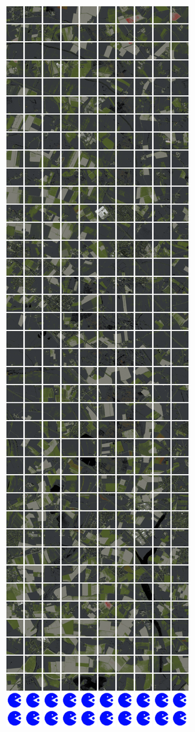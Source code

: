 <html>
<div>
<img src="https://github.com/HakkaTjakka/NL_TILE_MAP/blob/main/18/635/-1035/r.6350.-10350.png" height="44" width="44">
<img src="https://github.com/HakkaTjakka/NL_TILE_MAP/blob/main/18/635/-1035/r.6351.-10350.png" height="44" width="44">
<img src="https://github.com/HakkaTjakka/NL_TILE_MAP/blob/main/18/635/-1035/r.6352.-10350.png" height="44" width="44">
<img src="https://github.com/HakkaTjakka/NL_TILE_MAP/blob/main/18/635/-1035/r.6353.-10350.png" height="44" width="44">
<img src="https://github.com/HakkaTjakka/NL_TILE_MAP/blob/main/18/635/-1035/r.6354.-10350.png" height="44" width="44">
<img src="https://github.com/HakkaTjakka/NL_TILE_MAP/blob/main/18/635/-1035/r.6355.-10350.png" height="44" width="44">
<img src="https://github.com/HakkaTjakka/NL_TILE_MAP/blob/main/18/635/-1035/r.6356.-10350.png" height="44" width="44">
<img src="https://github.com/HakkaTjakka/NL_TILE_MAP/blob/main/18/635/-1035/r.6357.-10350.png" height="44" width="44">
<img src="https://github.com/HakkaTjakka/NL_TILE_MAP/blob/main/18/635/-1035/r.6358.-10350.png" height="44" width="44">
<img src="https://github.com/HakkaTjakka/NL_TILE_MAP/blob/main/18/635/-1035/r.6359.-10350.png" height="44" width="44">
<img src="https://github.com/HakkaTjakka/NL_TILE_MAP/blob/main/18/636/-1035/r.6360.-10350.png" height="44" width="44">
<img src="https://github.com/HakkaTjakka/NL_TILE_MAP/blob/main/18/636/-1035/r.6361.-10350.png" height="44" width="44">
<img src="https://github.com/HakkaTjakka/NL_TILE_MAP/blob/main/18/636/-1035/r.6362.-10350.png" height="44" width="44">
<img src="https://github.com/HakkaTjakka/NL_TILE_MAP/blob/main/18/636/-1035/r.6363.-10350.png" height="44" width="44">
<img src="https://github.com/HakkaTjakka/NL_TILE_MAP/blob/main/18/636/-1035/r.6364.-10350.png" height="44" width="44">
<img src="https://github.com/HakkaTjakka/NL_TILE_MAP/blob/main/18/636/-1035/r.6365.-10350.png" height="44" width="44">
<img src="https://github.com/HakkaTjakka/NL_TILE_MAP/blob/main/18/636/-1035/r.6366.-10350.png" height="44" width="44">
<img src="https://github.com/HakkaTjakka/NL_TILE_MAP/blob/main/18/636/-1035/r.6367.-10350.png" height="44" width="44">
<img src="https://github.com/HakkaTjakka/NL_TILE_MAP/blob/main/18/636/-1035/r.6368.-10350.png" height="44" width="44">
<img src="https://github.com/HakkaTjakka/NL_TILE_MAP/blob/main/18/636/-1035/r.6369.-10350.png" height="44" width="44">
<br>
<img src="https://github.com/HakkaTjakka/NL_TILE_MAP/blob/main/18/635/-1035/r.6350.-10349.png" height="44" width="44">
<img src="https://github.com/HakkaTjakka/NL_TILE_MAP/blob/main/18/635/-1035/r.6351.-10349.png" height="44" width="44">
<img src="https://github.com/HakkaTjakka/NL_TILE_MAP/blob/main/18/635/-1035/r.6352.-10349.png" height="44" width="44">
<img src="https://github.com/HakkaTjakka/NL_TILE_MAP/blob/main/18/635/-1035/r.6353.-10349.png" height="44" width="44">
<img src="https://github.com/HakkaTjakka/NL_TILE_MAP/blob/main/18/635/-1035/r.6354.-10349.png" height="44" width="44">
<img src="https://github.com/HakkaTjakka/NL_TILE_MAP/blob/main/18/635/-1035/r.6355.-10349.png" height="44" width="44">
<img src="https://github.com/HakkaTjakka/NL_TILE_MAP/blob/main/18/635/-1035/r.6356.-10349.png" height="44" width="44">
<img src="https://github.com/HakkaTjakka/NL_TILE_MAP/blob/main/18/635/-1035/r.6357.-10349.png" height="44" width="44">
<img src="https://github.com/HakkaTjakka/NL_TILE_MAP/blob/main/18/635/-1035/r.6358.-10349.png" height="44" width="44">
<img src="https://github.com/HakkaTjakka/NL_TILE_MAP/blob/main/18/635/-1035/r.6359.-10349.png" height="44" width="44">
<img src="https://github.com/HakkaTjakka/NL_TILE_MAP/blob/main/18/636/-1035/r.6360.-10349.png" height="44" width="44">
<img src="https://github.com/HakkaTjakka/NL_TILE_MAP/blob/main/18/636/-1035/r.6361.-10349.png" height="44" width="44">
<img src="https://github.com/HakkaTjakka/NL_TILE_MAP/blob/main/18/636/-1035/r.6362.-10349.png" height="44" width="44">
<img src="https://github.com/HakkaTjakka/NL_TILE_MAP/blob/main/18/636/-1035/r.6363.-10349.png" height="44" width="44">
<img src="https://github.com/HakkaTjakka/NL_TILE_MAP/blob/main/18/636/-1035/r.6364.-10349.png" height="44" width="44">
<img src="https://github.com/HakkaTjakka/NL_TILE_MAP/blob/main/18/636/-1035/r.6365.-10349.png" height="44" width="44">
<img src="https://github.com/HakkaTjakka/NL_TILE_MAP/blob/main/18/636/-1035/r.6366.-10349.png" height="44" width="44">
<img src="https://github.com/HakkaTjakka/NL_TILE_MAP/blob/main/18/636/-1035/r.6367.-10349.png" height="44" width="44">
<img src="https://github.com/HakkaTjakka/NL_TILE_MAP/blob/main/18/636/-1035/r.6368.-10349.png" height="44" width="44">
<img src="https://github.com/HakkaTjakka/NL_TILE_MAP/blob/main/18/636/-1035/r.6369.-10349.png" height="44" width="44">
<br>
<img src="https://github.com/HakkaTjakka/NL_TILE_MAP/blob/main/18/635/-1035/r.6350.-10348.png" height="44" width="44">
<img src="https://github.com/HakkaTjakka/NL_TILE_MAP/blob/main/18/635/-1035/r.6351.-10348.png" height="44" width="44">
<img src="https://github.com/HakkaTjakka/NL_TILE_MAP/blob/main/18/635/-1035/r.6352.-10348.png" height="44" width="44">
<img src="https://github.com/HakkaTjakka/NL_TILE_MAP/blob/main/18/635/-1035/r.6353.-10348.png" height="44" width="44">
<img src="https://github.com/HakkaTjakka/NL_TILE_MAP/blob/main/18/635/-1035/r.6354.-10348.png" height="44" width="44">
<img src="https://github.com/HakkaTjakka/NL_TILE_MAP/blob/main/18/635/-1035/r.6355.-10348.png" height="44" width="44">
<img src="https://github.com/HakkaTjakka/NL_TILE_MAP/blob/main/18/635/-1035/r.6356.-10348.png" height="44" width="44">
<img src="https://github.com/HakkaTjakka/NL_TILE_MAP/blob/main/18/635/-1035/r.6357.-10348.png" height="44" width="44">
<img src="https://github.com/HakkaTjakka/NL_TILE_MAP/blob/main/18/635/-1035/r.6358.-10348.png" height="44" width="44">
<img src="https://github.com/HakkaTjakka/NL_TILE_MAP/blob/main/18/635/-1035/r.6359.-10348.png" height="44" width="44">
<img src="https://github.com/HakkaTjakka/NL_TILE_MAP/blob/main/18/636/-1035/r.6360.-10348.png" height="44" width="44">
<img src="https://github.com/HakkaTjakka/NL_TILE_MAP/blob/main/18/636/-1035/r.6361.-10348.png" height="44" width="44">
<img src="https://github.com/HakkaTjakka/NL_TILE_MAP/blob/main/18/636/-1035/r.6362.-10348.png" height="44" width="44">
<img src="https://github.com/HakkaTjakka/NL_TILE_MAP/blob/main/18/636/-1035/r.6363.-10348.png" height="44" width="44">
<img src="https://github.com/HakkaTjakka/NL_TILE_MAP/blob/main/18/636/-1035/r.6364.-10348.png" height="44" width="44">
<img src="https://github.com/HakkaTjakka/NL_TILE_MAP/blob/main/18/636/-1035/r.6365.-10348.png" height="44" width="44">
<img src="https://github.com/HakkaTjakka/NL_TILE_MAP/blob/main/18/636/-1035/r.6366.-10348.png" height="44" width="44">
<img src="https://github.com/HakkaTjakka/NL_TILE_MAP/blob/main/18/636/-1035/r.6367.-10348.png" height="44" width="44">
<img src="https://github.com/HakkaTjakka/NL_TILE_MAP/blob/main/18/636/-1035/r.6368.-10348.png" height="44" width="44">
<img src="https://github.com/HakkaTjakka/NL_TILE_MAP/blob/main/18/636/-1035/r.6369.-10348.png" height="44" width="44">
<br>
<img src="https://github.com/HakkaTjakka/NL_TILE_MAP/blob/main/18/635/-1035/r.6350.-10347.png" height="44" width="44">
<img src="https://github.com/HakkaTjakka/NL_TILE_MAP/blob/main/18/635/-1035/r.6351.-10347.png" height="44" width="44">
<img src="https://github.com/HakkaTjakka/NL_TILE_MAP/blob/main/18/635/-1035/r.6352.-10347.png" height="44" width="44">
<img src="https://github.com/HakkaTjakka/NL_TILE_MAP/blob/main/18/635/-1035/r.6353.-10347.png" height="44" width="44">
<img src="https://github.com/HakkaTjakka/NL_TILE_MAP/blob/main/18/635/-1035/r.6354.-10347.png" height="44" width="44">
<img src="https://github.com/HakkaTjakka/NL_TILE_MAP/blob/main/18/635/-1035/r.6355.-10347.png" height="44" width="44">
<img src="https://github.com/HakkaTjakka/NL_TILE_MAP/blob/main/18/635/-1035/r.6356.-10347.png" height="44" width="44">
<img src="https://github.com/HakkaTjakka/NL_TILE_MAP/blob/main/18/635/-1035/r.6357.-10347.png" height="44" width="44">
<img src="https://github.com/HakkaTjakka/NL_TILE_MAP/blob/main/18/635/-1035/r.6358.-10347.png" height="44" width="44">
<img src="https://github.com/HakkaTjakka/NL_TILE_MAP/blob/main/18/635/-1035/r.6359.-10347.png" height="44" width="44">
<img src="https://github.com/HakkaTjakka/NL_TILE_MAP/blob/main/18/636/-1035/r.6360.-10347.png" height="44" width="44">
<img src="https://github.com/HakkaTjakka/NL_TILE_MAP/blob/main/18/636/-1035/r.6361.-10347.png" height="44" width="44">
<img src="https://github.com/HakkaTjakka/NL_TILE_MAP/blob/main/18/636/-1035/r.6362.-10347.png" height="44" width="44">
<img src="https://github.com/HakkaTjakka/NL_TILE_MAP/blob/main/18/636/-1035/r.6363.-10347.png" height="44" width="44">
<img src="https://github.com/HakkaTjakka/NL_TILE_MAP/blob/main/18/636/-1035/r.6364.-10347.png" height="44" width="44">
<img src="https://github.com/HakkaTjakka/NL_TILE_MAP/blob/main/18/636/-1035/r.6365.-10347.png" height="44" width="44">
<img src="https://github.com/HakkaTjakka/NL_TILE_MAP/blob/main/18/636/-1035/r.6366.-10347.png" height="44" width="44">
<img src="https://github.com/HakkaTjakka/NL_TILE_MAP/blob/main/18/636/-1035/r.6367.-10347.png" height="44" width="44">
<img src="https://github.com/HakkaTjakka/NL_TILE_MAP/blob/main/18/636/-1035/r.6368.-10347.png" height="44" width="44">
<img src="https://github.com/HakkaTjakka/NL_TILE_MAP/blob/main/18/636/-1035/r.6369.-10347.png" height="44" width="44">
<br>
<img src="https://github.com/HakkaTjakka/NL_TILE_MAP/blob/main/18/635/-1035/r.6350.-10346.png" height="44" width="44">
<img src="https://github.com/HakkaTjakka/NL_TILE_MAP/blob/main/18/635/-1035/r.6351.-10346.png" height="44" width="44">
<img src="https://github.com/HakkaTjakka/NL_TILE_MAP/blob/main/18/635/-1035/r.6352.-10346.png" height="44" width="44">
<img src="https://github.com/HakkaTjakka/NL_TILE_MAP/blob/main/18/635/-1035/r.6353.-10346.png" height="44" width="44">
<img src="https://github.com/HakkaTjakka/NL_TILE_MAP/blob/main/18/635/-1035/r.6354.-10346.png" height="44" width="44">
<img src="https://github.com/HakkaTjakka/NL_TILE_MAP/blob/main/18/635/-1035/r.6355.-10346.png" height="44" width="44">
<img src="https://github.com/HakkaTjakka/NL_TILE_MAP/blob/main/18/635/-1035/r.6356.-10346.png" height="44" width="44">
<img src="https://github.com/HakkaTjakka/NL_TILE_MAP/blob/main/18/635/-1035/r.6357.-10346.png" height="44" width="44">
<img src="https://github.com/HakkaTjakka/NL_TILE_MAP/blob/main/18/635/-1035/r.6358.-10346.png" height="44" width="44">
<img src="https://github.com/HakkaTjakka/NL_TILE_MAP/blob/main/18/635/-1035/r.6359.-10346.png" height="44" width="44">
<img src="https://github.com/HakkaTjakka/NL_TILE_MAP/blob/main/18/636/-1035/r.6360.-10346.png" height="44" width="44">
<img src="https://github.com/HakkaTjakka/NL_TILE_MAP/blob/main/18/636/-1035/r.6361.-10346.png" height="44" width="44">
<img src="https://github.com/HakkaTjakka/NL_TILE_MAP/blob/main/18/636/-1035/r.6362.-10346.png" height="44" width="44">
<img src="https://github.com/HakkaTjakka/NL_TILE_MAP/blob/main/18/636/-1035/r.6363.-10346.png" height="44" width="44">
<img src="https://github.com/HakkaTjakka/NL_TILE_MAP/blob/main/18/636/-1035/r.6364.-10346.png" height="44" width="44">
<img src="https://github.com/HakkaTjakka/NL_TILE_MAP/blob/main/18/636/-1035/r.6365.-10346.png" height="44" width="44">
<img src="https://github.com/HakkaTjakka/NL_TILE_MAP/blob/main/18/636/-1035/r.6366.-10346.png" height="44" width="44">
<img src="https://github.com/HakkaTjakka/NL_TILE_MAP/blob/main/18/636/-1035/r.6367.-10346.png" height="44" width="44">
<img src="https://github.com/HakkaTjakka/NL_TILE_MAP/blob/main/18/636/-1035/r.6368.-10346.png" height="44" width="44">
<img src="https://github.com/HakkaTjakka/NL_TILE_MAP/blob/main/18/636/-1035/r.6369.-10346.png" height="44" width="44">
<br>
<img src="https://github.com/HakkaTjakka/NL_TILE_MAP/blob/main/18/635/-1035/r.6350.-10345.png" height="44" width="44">
<img src="https://github.com/HakkaTjakka/NL_TILE_MAP/blob/main/18/635/-1035/r.6351.-10345.png" height="44" width="44">
<img src="https://github.com/HakkaTjakka/NL_TILE_MAP/blob/main/18/635/-1035/r.6352.-10345.png" height="44" width="44">
<img src="https://github.com/HakkaTjakka/NL_TILE_MAP/blob/main/18/635/-1035/r.6353.-10345.png" height="44" width="44">
<img src="https://github.com/HakkaTjakka/NL_TILE_MAP/blob/main/18/635/-1035/r.6354.-10345.png" height="44" width="44">
<img src="https://github.com/HakkaTjakka/NL_TILE_MAP/blob/main/18/635/-1035/r.6355.-10345.png" height="44" width="44">
<img src="https://github.com/HakkaTjakka/NL_TILE_MAP/blob/main/18/635/-1035/r.6356.-10345.png" height="44" width="44">
<img src="https://github.com/HakkaTjakka/NL_TILE_MAP/blob/main/18/635/-1035/r.6357.-10345.png" height="44" width="44">
<img src="https://github.com/HakkaTjakka/NL_TILE_MAP/blob/main/18/635/-1035/r.6358.-10345.png" height="44" width="44">
<img src="https://github.com/HakkaTjakka/NL_TILE_MAP/blob/main/18/635/-1035/r.6359.-10345.png" height="44" width="44">
<img src="https://github.com/HakkaTjakka/NL_TILE_MAP/blob/main/18/636/-1035/r.6360.-10345.png" height="44" width="44">
<img src="https://github.com/HakkaTjakka/NL_TILE_MAP/blob/main/18/636/-1035/r.6361.-10345.png" height="44" width="44">
<img src="https://github.com/HakkaTjakka/NL_TILE_MAP/blob/main/18/636/-1035/r.6362.-10345.png" height="44" width="44">
<img src="https://github.com/HakkaTjakka/NL_TILE_MAP/blob/main/18/636/-1035/r.6363.-10345.png" height="44" width="44">
<img src="https://github.com/HakkaTjakka/NL_TILE_MAP/blob/main/18/636/-1035/r.6364.-10345.png" height="44" width="44">
<img src="https://github.com/HakkaTjakka/NL_TILE_MAP/blob/main/18/636/-1035/r.6365.-10345.png" height="44" width="44">
<img src="https://github.com/HakkaTjakka/NL_TILE_MAP/blob/main/18/636/-1035/r.6366.-10345.png" height="44" width="44">
<img src="https://github.com/HakkaTjakka/NL_TILE_MAP/blob/main/18/636/-1035/r.6367.-10345.png" height="44" width="44">
<img src="https://github.com/HakkaTjakka/NL_TILE_MAP/blob/main/18/636/-1035/r.6368.-10345.png" height="44" width="44">
<img src="https://github.com/HakkaTjakka/NL_TILE_MAP/blob/main/18/636/-1035/r.6369.-10345.png" height="44" width="44">
<br>
<img src="https://github.com/HakkaTjakka/NL_TILE_MAP/blob/main/18/635/-1035/r.6350.-10344.png" height="44" width="44">
<img src="https://github.com/HakkaTjakka/NL_TILE_MAP/blob/main/18/635/-1035/r.6351.-10344.png" height="44" width="44">
<img src="https://github.com/HakkaTjakka/NL_TILE_MAP/blob/main/18/635/-1035/r.6352.-10344.png" height="44" width="44">
<img src="https://github.com/HakkaTjakka/NL_TILE_MAP/blob/main/18/635/-1035/r.6353.-10344.png" height="44" width="44">
<img src="https://github.com/HakkaTjakka/NL_TILE_MAP/blob/main/18/635/-1035/r.6354.-10344.png" height="44" width="44">
<img src="https://github.com/HakkaTjakka/NL_TILE_MAP/blob/main/18/635/-1035/r.6355.-10344.png" height="44" width="44">
<img src="https://github.com/HakkaTjakka/NL_TILE_MAP/blob/main/18/635/-1035/r.6356.-10344.png" height="44" width="44">
<img src="https://github.com/HakkaTjakka/NL_TILE_MAP/blob/main/18/635/-1035/r.6357.-10344.png" height="44" width="44">
<img src="https://github.com/HakkaTjakka/NL_TILE_MAP/blob/main/18/635/-1035/r.6358.-10344.png" height="44" width="44">
<img src="https://github.com/HakkaTjakka/NL_TILE_MAP/blob/main/18/635/-1035/r.6359.-10344.png" height="44" width="44">
<img src="https://github.com/HakkaTjakka/NL_TILE_MAP/blob/main/18/636/-1035/r.6360.-10344.png" height="44" width="44">
<img src="https://github.com/HakkaTjakka/NL_TILE_MAP/blob/main/18/636/-1035/r.6361.-10344.png" height="44" width="44">
<img src="https://github.com/HakkaTjakka/NL_TILE_MAP/blob/main/18/636/-1035/r.6362.-10344.png" height="44" width="44">
<img src="https://github.com/HakkaTjakka/NL_TILE_MAP/blob/main/18/636/-1035/r.6363.-10344.png" height="44" width="44">
<img src="https://github.com/HakkaTjakka/NL_TILE_MAP/blob/main/18/636/-1035/r.6364.-10344.png" height="44" width="44">
<img src="https://github.com/HakkaTjakka/NL_TILE_MAP/blob/main/18/636/-1035/r.6365.-10344.png" height="44" width="44">
<img src="https://github.com/HakkaTjakka/NL_TILE_MAP/blob/main/18/636/-1035/r.6366.-10344.png" height="44" width="44">
<img src="https://github.com/HakkaTjakka/NL_TILE_MAP/blob/main/18/636/-1035/r.6367.-10344.png" height="44" width="44">
<img src="https://github.com/HakkaTjakka/NL_TILE_MAP/blob/main/18/636/-1035/r.6368.-10344.png" height="44" width="44">
<img src="https://github.com/HakkaTjakka/NL_TILE_MAP/blob/main/18/636/-1035/r.6369.-10344.png" height="44" width="44">
<br>
<img src="https://github.com/HakkaTjakka/NL_TILE_MAP/blob/main/18/635/-1035/r.6350.-10343.png" height="44" width="44">
<img src="https://github.com/HakkaTjakka/NL_TILE_MAP/blob/main/18/635/-1035/r.6351.-10343.png" height="44" width="44">
<img src="https://github.com/HakkaTjakka/NL_TILE_MAP/blob/main/18/635/-1035/r.6352.-10343.png" height="44" width="44">
<img src="https://github.com/HakkaTjakka/NL_TILE_MAP/blob/main/18/635/-1035/r.6353.-10343.png" height="44" width="44">
<img src="https://github.com/HakkaTjakka/NL_TILE_MAP/blob/main/18/635/-1035/r.6354.-10343.png" height="44" width="44">
<img src="https://github.com/HakkaTjakka/NL_TILE_MAP/blob/main/18/635/-1035/r.6355.-10343.png" height="44" width="44">
<img src="https://github.com/HakkaTjakka/NL_TILE_MAP/blob/main/18/635/-1035/r.6356.-10343.png" height="44" width="44">
<img src="https://github.com/HakkaTjakka/NL_TILE_MAP/blob/main/18/635/-1035/r.6357.-10343.png" height="44" width="44">
<img src="https://github.com/HakkaTjakka/NL_TILE_MAP/blob/main/18/635/-1035/r.6358.-10343.png" height="44" width="44">
<img src="https://github.com/HakkaTjakka/NL_TILE_MAP/blob/main/18/635/-1035/r.6359.-10343.png" height="44" width="44">
<img src="https://github.com/HakkaTjakka/NL_TILE_MAP/blob/main/18/636/-1035/r.6360.-10343.png" height="44" width="44">
<img src="https://github.com/HakkaTjakka/NL_TILE_MAP/blob/main/18/636/-1035/r.6361.-10343.png" height="44" width="44">
<img src="https://github.com/HakkaTjakka/NL_TILE_MAP/blob/main/18/636/-1035/r.6362.-10343.png" height="44" width="44">
<img src="https://github.com/HakkaTjakka/NL_TILE_MAP/blob/main/18/636/-1035/r.6363.-10343.png" height="44" width="44">
<img src="https://github.com/HakkaTjakka/NL_TILE_MAP/blob/main/18/636/-1035/r.6364.-10343.png" height="44" width="44">
<img src="https://github.com/HakkaTjakka/NL_TILE_MAP/blob/main/18/636/-1035/r.6365.-10343.png" height="44" width="44">
<img src="https://github.com/HakkaTjakka/NL_TILE_MAP/blob/main/18/636/-1035/r.6366.-10343.png" height="44" width="44">
<img src="https://github.com/HakkaTjakka/NL_TILE_MAP/blob/main/18/636/-1035/r.6367.-10343.png" height="44" width="44">
<img src="https://github.com/HakkaTjakka/NL_TILE_MAP/blob/main/18/636/-1035/r.6368.-10343.png" height="44" width="44">
<img src="https://github.com/HakkaTjakka/NL_TILE_MAP/blob/main/18/636/-1035/r.6369.-10343.png" height="44" width="44">
<br>
<img src="https://github.com/HakkaTjakka/NL_TILE_MAP/blob/main/18/635/-1035/r.6350.-10342.png" height="44" width="44">
<img src="https://github.com/HakkaTjakka/NL_TILE_MAP/blob/main/18/635/-1035/r.6351.-10342.png" height="44" width="44">
<img src="https://github.com/HakkaTjakka/NL_TILE_MAP/blob/main/18/635/-1035/r.6352.-10342.png" height="44" width="44">
<img src="https://github.com/HakkaTjakka/NL_TILE_MAP/blob/main/18/635/-1035/r.6353.-10342.png" height="44" width="44">
<img src="https://github.com/HakkaTjakka/NL_TILE_MAP/blob/main/18/635/-1035/r.6354.-10342.png" height="44" width="44">
<img src="https://github.com/HakkaTjakka/NL_TILE_MAP/blob/main/18/635/-1035/r.6355.-10342.png" height="44" width="44">
<img src="https://github.com/HakkaTjakka/NL_TILE_MAP/blob/main/18/635/-1035/r.6356.-10342.png" height="44" width="44">
<img src="https://github.com/HakkaTjakka/NL_TILE_MAP/blob/main/18/635/-1035/r.6357.-10342.png" height="44" width="44">
<img src="https://github.com/HakkaTjakka/NL_TILE_MAP/blob/main/18/635/-1035/r.6358.-10342.png" height="44" width="44">
<img src="https://github.com/HakkaTjakka/NL_TILE_MAP/blob/main/18/635/-1035/r.6359.-10342.png" height="44" width="44">
<img src="https://github.com/HakkaTjakka/NL_TILE_MAP/blob/main/18/636/-1035/r.6360.-10342.png" height="44" width="44">
<img src="https://github.com/HakkaTjakka/NL_TILE_MAP/blob/main/18/636/-1035/r.6361.-10342.png" height="44" width="44">
<img src="https://github.com/HakkaTjakka/NL_TILE_MAP/blob/main/18/636/-1035/r.6362.-10342.png" height="44" width="44">
<img src="https://github.com/HakkaTjakka/NL_TILE_MAP/blob/main/18/636/-1035/r.6363.-10342.png" height="44" width="44">
<img src="https://github.com/HakkaTjakka/NL_TILE_MAP/blob/main/18/636/-1035/r.6364.-10342.png" height="44" width="44">
<img src="https://github.com/HakkaTjakka/NL_TILE_MAP/blob/main/18/636/-1035/r.6365.-10342.png" height="44" width="44">
<img src="https://github.com/HakkaTjakka/NL_TILE_MAP/blob/main/18/636/-1035/r.6366.-10342.png" height="44" width="44">
<img src="https://github.com/HakkaTjakka/NL_TILE_MAP/blob/main/18/636/-1035/r.6367.-10342.png" height="44" width="44">
<img src="https://github.com/HakkaTjakka/NL_TILE_MAP/blob/main/18/636/-1035/r.6368.-10342.png" height="44" width="44">
<img src="https://github.com/HakkaTjakka/NL_TILE_MAP/blob/main/18/636/-1035/r.6369.-10342.png" height="44" width="44">
<br>
<img src="https://github.com/HakkaTjakka/NL_TILE_MAP/blob/main/18/635/-1035/r.6350.-10341.png" height="44" width="44">
<img src="https://github.com/HakkaTjakka/NL_TILE_MAP/blob/main/18/635/-1035/r.6351.-10341.png" height="44" width="44">
<img src="https://github.com/HakkaTjakka/NL_TILE_MAP/blob/main/18/635/-1035/r.6352.-10341.png" height="44" width="44">
<img src="https://github.com/HakkaTjakka/NL_TILE_MAP/blob/main/18/635/-1035/r.6353.-10341.png" height="44" width="44">
<img src="https://github.com/HakkaTjakka/NL_TILE_MAP/blob/main/18/635/-1035/r.6354.-10341.png" height="44" width="44">
<img src="https://github.com/HakkaTjakka/NL_TILE_MAP/blob/main/18/635/-1035/r.6355.-10341.png" height="44" width="44">
<img src="https://github.com/HakkaTjakka/NL_TILE_MAP/blob/main/18/635/-1035/r.6356.-10341.png" height="44" width="44">
<img src="https://github.com/HakkaTjakka/NL_TILE_MAP/blob/main/18/635/-1035/r.6357.-10341.png" height="44" width="44">
<img src="https://github.com/HakkaTjakka/NL_TILE_MAP/blob/main/18/635/-1035/r.6358.-10341.png" height="44" width="44">
<img src="https://github.com/HakkaTjakka/NL_TILE_MAP/blob/main/18/635/-1035/r.6359.-10341.png" height="44" width="44">
<img src="https://github.com/HakkaTjakka/NL_TILE_MAP/blob/main/18/636/-1035/r.6360.-10341.png" height="44" width="44">
<img src="https://github.com/HakkaTjakka/NL_TILE_MAP/blob/main/18/636/-1035/r.6361.-10341.png" height="44" width="44">
<img src="https://github.com/HakkaTjakka/NL_TILE_MAP/blob/main/18/636/-1035/r.6362.-10341.png" height="44" width="44">
<img src="https://github.com/HakkaTjakka/NL_TILE_MAP/blob/main/18/636/-1035/r.6363.-10341.png" height="44" width="44">
<img src="https://github.com/HakkaTjakka/NL_TILE_MAP/blob/main/18/636/-1035/r.6364.-10341.png" height="44" width="44">
<img src="https://github.com/HakkaTjakka/NL_TILE_MAP/blob/main/18/636/-1035/r.6365.-10341.png" height="44" width="44">
<img src="https://github.com/HakkaTjakka/NL_TILE_MAP/blob/main/18/636/-1035/r.6366.-10341.png" height="44" width="44">
<img src="https://github.com/HakkaTjakka/NL_TILE_MAP/blob/main/18/636/-1035/r.6367.-10341.png" height="44" width="44">
<img src="https://github.com/HakkaTjakka/NL_TILE_MAP/blob/main/18/636/-1035/r.6368.-10341.png" height="44" width="44">
<img src="https://github.com/HakkaTjakka/NL_TILE_MAP/blob/main/18/636/-1035/r.6369.-10341.png" height="44" width="44">
<br>
<img src="https://github.com/HakkaTjakka/NL_TILE_MAP/blob/main/18/635/-1034/r.6350.-10340.png" height="44" width="44">
<img src="https://github.com/HakkaTjakka/NL_TILE_MAP/blob/main/18/635/-1034/r.6351.-10340.png" height="44" width="44">
<img src="https://github.com/HakkaTjakka/NL_TILE_MAP/blob/main/18/635/-1034/r.6352.-10340.png" height="44" width="44">
<img src="https://github.com/HakkaTjakka/NL_TILE_MAP/blob/main/18/635/-1034/r.6353.-10340.png" height="44" width="44">
<img src="https://github.com/HakkaTjakka/NL_TILE_MAP/blob/main/18/635/-1034/r.6354.-10340.png" height="44" width="44">
<img src="https://github.com/HakkaTjakka/NL_TILE_MAP/blob/main/18/635/-1034/r.6355.-10340.png" height="44" width="44">
<img src="https://github.com/HakkaTjakka/NL_TILE_MAP/blob/main/18/635/-1034/r.6356.-10340.png" height="44" width="44">
<img src="https://github.com/HakkaTjakka/NL_TILE_MAP/blob/main/18/635/-1034/r.6357.-10340.png" height="44" width="44">
<img src="https://github.com/HakkaTjakka/NL_TILE_MAP/blob/main/18/635/-1034/r.6358.-10340.png" height="44" width="44">
<img src="https://github.com/HakkaTjakka/NL_TILE_MAP/blob/main/18/635/-1034/r.6359.-10340.png" height="44" width="44">
<img src="https://github.com/HakkaTjakka/NL_TILE_MAP/blob/main/18/636/-1034/r.6360.-10340.png" height="44" width="44">
<img src="https://github.com/HakkaTjakka/NL_TILE_MAP/blob/main/18/636/-1034/r.6361.-10340.png" height="44" width="44">
<img src="https://github.com/HakkaTjakka/NL_TILE_MAP/blob/main/18/636/-1034/r.6362.-10340.png" height="44" width="44">
<img src="https://github.com/HakkaTjakka/NL_TILE_MAP/blob/main/18/636/-1034/r.6363.-10340.png" height="44" width="44">
<img src="https://github.com/HakkaTjakka/NL_TILE_MAP/blob/main/18/636/-1034/r.6364.-10340.png" height="44" width="44">
<img src="https://github.com/HakkaTjakka/NL_TILE_MAP/blob/main/18/636/-1034/r.6365.-10340.png" height="44" width="44">
<img src="https://github.com/HakkaTjakka/NL_TILE_MAP/blob/main/18/636/-1034/r.6366.-10340.png" height="44" width="44">
<img src="https://github.com/HakkaTjakka/NL_TILE_MAP/blob/main/18/636/-1034/r.6367.-10340.png" height="44" width="44">
<img src="https://github.com/HakkaTjakka/NL_TILE_MAP/blob/main/18/636/-1034/r.6368.-10340.png" height="44" width="44">
<img src="https://github.com/HakkaTjakka/NL_TILE_MAP/blob/main/18/636/-1034/r.6369.-10340.png" height="44" width="44">
<br>
<img src="https://github.com/HakkaTjakka/NL_TILE_MAP/blob/main/18/635/-1034/r.6350.-10339.png" height="44" width="44">
<img src="https://github.com/HakkaTjakka/NL_TILE_MAP/blob/main/18/635/-1034/r.6351.-10339.png" height="44" width="44">
<img src="https://github.com/HakkaTjakka/NL_TILE_MAP/blob/main/18/635/-1034/r.6352.-10339.png" height="44" width="44">
<img src="https://github.com/HakkaTjakka/NL_TILE_MAP/blob/main/18/635/-1034/r.6353.-10339.png" height="44" width="44">
<img src="https://github.com/HakkaTjakka/NL_TILE_MAP/blob/main/18/635/-1034/r.6354.-10339.png" height="44" width="44">
<img src="https://github.com/HakkaTjakka/NL_TILE_MAP/blob/main/18/635/-1034/r.6355.-10339.png" height="44" width="44">
<img src="https://github.com/HakkaTjakka/NL_TILE_MAP/blob/main/18/635/-1034/r.6356.-10339.png" height="44" width="44">
<img src="https://github.com/HakkaTjakka/NL_TILE_MAP/blob/main/18/635/-1034/r.6357.-10339.png" height="44" width="44">
<img src="https://github.com/HakkaTjakka/NL_TILE_MAP/blob/main/18/635/-1034/r.6358.-10339.png" height="44" width="44">
<img src="https://github.com/HakkaTjakka/NL_TILE_MAP/blob/main/18/635/-1034/r.6359.-10339.png" height="44" width="44">
<img src="https://github.com/HakkaTjakka/NL_TILE_MAP/blob/main/18/636/-1034/r.6360.-10339.png" height="44" width="44">
<img src="https://github.com/HakkaTjakka/NL_TILE_MAP/blob/main/18/636/-1034/r.6361.-10339.png" height="44" width="44">
<img src="https://github.com/HakkaTjakka/NL_TILE_MAP/blob/main/18/636/-1034/r.6362.-10339.png" height="44" width="44">
<img src="https://github.com/HakkaTjakka/NL_TILE_MAP/blob/main/18/636/-1034/r.6363.-10339.png" height="44" width="44">
<img src="https://github.com/HakkaTjakka/NL_TILE_MAP/blob/main/18/636/-1034/r.6364.-10339.png" height="44" width="44">
<img src="https://github.com/HakkaTjakka/NL_TILE_MAP/blob/main/18/636/-1034/r.6365.-10339.png" height="44" width="44">
<img src="https://github.com/HakkaTjakka/NL_TILE_MAP/blob/main/18/636/-1034/r.6366.-10339.png" height="44" width="44">
<img src="https://github.com/HakkaTjakka/NL_TILE_MAP/blob/main/18/636/-1034/r.6367.-10339.png" height="44" width="44">
<img src="https://github.com/HakkaTjakka/NL_TILE_MAP/blob/main/18/636/-1034/r.6368.-10339.png" height="44" width="44">
<img src="https://github.com/HakkaTjakka/NL_TILE_MAP/blob/main/18/636/-1034/r.6369.-10339.png" height="44" width="44">
<br>
<img src="https://github.com/HakkaTjakka/NL_TILE_MAP/blob/main/18/635/-1034/r.6350.-10338.png" height="44" width="44">
<img src="https://github.com/HakkaTjakka/NL_TILE_MAP/blob/main/18/635/-1034/r.6351.-10338.png" height="44" width="44">
<img src="https://github.com/HakkaTjakka/NL_TILE_MAP/blob/main/18/635/-1034/r.6352.-10338.png" height="44" width="44">
<img src="https://github.com/HakkaTjakka/NL_TILE_MAP/blob/main/18/635/-1034/r.6353.-10338.png" height="44" width="44">
<img src="https://github.com/HakkaTjakka/NL_TILE_MAP/blob/main/18/635/-1034/r.6354.-10338.png" height="44" width="44">
<img src="https://github.com/HakkaTjakka/NL_TILE_MAP/blob/main/18/635/-1034/r.6355.-10338.png" height="44" width="44">
<img src="https://github.com/HakkaTjakka/NL_TILE_MAP/blob/main/18/635/-1034/r.6356.-10338.png" height="44" width="44">
<img src="https://github.com/HakkaTjakka/NL_TILE_MAP/blob/main/18/635/-1034/r.6357.-10338.png" height="44" width="44">
<img src="https://github.com/HakkaTjakka/NL_TILE_MAP/blob/main/18/635/-1034/r.6358.-10338.png" height="44" width="44">
<img src="https://github.com/HakkaTjakka/NL_TILE_MAP/blob/main/18/635/-1034/r.6359.-10338.png" height="44" width="44">
<img src="https://github.com/HakkaTjakka/NL_TILE_MAP/blob/main/18/636/-1034/r.6360.-10338.png" height="44" width="44">
<img src="https://github.com/HakkaTjakka/NL_TILE_MAP/blob/main/18/636/-1034/r.6361.-10338.png" height="44" width="44">
<img src="https://github.com/HakkaTjakka/NL_TILE_MAP/blob/main/18/636/-1034/r.6362.-10338.png" height="44" width="44">
<img src="https://github.com/HakkaTjakka/NL_TILE_MAP/blob/main/18/636/-1034/r.6363.-10338.png" height="44" width="44">
<img src="https://github.com/HakkaTjakka/NL_TILE_MAP/blob/main/18/636/-1034/r.6364.-10338.png" height="44" width="44">
<img src="https://github.com/HakkaTjakka/NL_TILE_MAP/blob/main/18/636/-1034/r.6365.-10338.png" height="44" width="44">
<img src="https://github.com/HakkaTjakka/NL_TILE_MAP/blob/main/18/636/-1034/r.6366.-10338.png" height="44" width="44">
<img src="https://github.com/HakkaTjakka/NL_TILE_MAP/blob/main/18/636/-1034/r.6367.-10338.png" height="44" width="44">
<img src="https://github.com/HakkaTjakka/NL_TILE_MAP/blob/main/18/636/-1034/r.6368.-10338.png" height="44" width="44">
<img src="https://github.com/HakkaTjakka/NL_TILE_MAP/blob/main/18/636/-1034/r.6369.-10338.png" height="44" width="44">
<br>
<img src="https://github.com/HakkaTjakka/NL_TILE_MAP/blob/main/18/635/-1034/r.6350.-10337.png" height="44" width="44">
<img src="https://github.com/HakkaTjakka/NL_TILE_MAP/blob/main/18/635/-1034/r.6351.-10337.png" height="44" width="44">
<img src="https://github.com/HakkaTjakka/NL_TILE_MAP/blob/main/18/635/-1034/r.6352.-10337.png" height="44" width="44">
<img src="https://github.com/HakkaTjakka/NL_TILE_MAP/blob/main/18/635/-1034/r.6353.-10337.png" height="44" width="44">
<img src="https://github.com/HakkaTjakka/NL_TILE_MAP/blob/main/18/635/-1034/r.6354.-10337.png" height="44" width="44">
<img src="https://github.com/HakkaTjakka/NL_TILE_MAP/blob/main/18/635/-1034/r.6355.-10337.png" height="44" width="44">
<img src="https://github.com/HakkaTjakka/NL_TILE_MAP/blob/main/18/635/-1034/r.6356.-10337.png" height="44" width="44">
<img src="https://github.com/HakkaTjakka/NL_TILE_MAP/blob/main/18/635/-1034/r.6357.-10337.png" height="44" width="44">
<img src="https://github.com/HakkaTjakka/NL_TILE_MAP/blob/main/18/635/-1034/r.6358.-10337.png" height="44" width="44">
<img src="https://github.com/HakkaTjakka/NL_TILE_MAP/blob/main/18/635/-1034/r.6359.-10337.png" height="44" width="44">
<img src="https://github.com/HakkaTjakka/NL_TILE_MAP/blob/main/18/636/-1034/r.6360.-10337.png" height="44" width="44">
<img src="https://github.com/HakkaTjakka/NL_TILE_MAP/blob/main/18/636/-1034/r.6361.-10337.png" height="44" width="44">
<img src="https://github.com/HakkaTjakka/NL_TILE_MAP/blob/main/18/636/-1034/r.6362.-10337.png" height="44" width="44">
<img src="https://github.com/HakkaTjakka/NL_TILE_MAP/blob/main/18/636/-1034/r.6363.-10337.png" height="44" width="44">
<img src="https://github.com/HakkaTjakka/NL_TILE_MAP/blob/main/18/636/-1034/r.6364.-10337.png" height="44" width="44">
<img src="https://github.com/HakkaTjakka/NL_TILE_MAP/blob/main/18/636/-1034/r.6365.-10337.png" height="44" width="44">
<img src="https://github.com/HakkaTjakka/NL_TILE_MAP/blob/main/18/636/-1034/r.6366.-10337.png" height="44" width="44">
<img src="https://github.com/HakkaTjakka/NL_TILE_MAP/blob/main/18/636/-1034/r.6367.-10337.png" height="44" width="44">
<img src="https://github.com/HakkaTjakka/NL_TILE_MAP/blob/main/18/636/-1034/r.6368.-10337.png" height="44" width="44">
<img src="https://github.com/HakkaTjakka/NL_TILE_MAP/blob/main/18/636/-1034/r.6369.-10337.png" height="44" width="44">
<br>
<img src="https://github.com/HakkaTjakka/NL_TILE_MAP/blob/main/18/635/-1034/r.6350.-10336.png" height="44" width="44">
<img src="https://github.com/HakkaTjakka/NL_TILE_MAP/blob/main/18/635/-1034/r.6351.-10336.png" height="44" width="44">
<img src="https://github.com/HakkaTjakka/NL_TILE_MAP/blob/main/18/635/-1034/r.6352.-10336.png" height="44" width="44">
<img src="https://github.com/HakkaTjakka/NL_TILE_MAP/blob/main/18/635/-1034/r.6353.-10336.png" height="44" width="44">
<img src="https://github.com/HakkaTjakka/NL_TILE_MAP/blob/main/18/635/-1034/r.6354.-10336.png" height="44" width="44">
<img src="https://github.com/HakkaTjakka/NL_TILE_MAP/blob/main/18/635/-1034/r.6355.-10336.png" height="44" width="44">
<img src="https://github.com/HakkaTjakka/NL_TILE_MAP/blob/main/18/635/-1034/r.6356.-10336.png" height="44" width="44">
<img src="https://github.com/HakkaTjakka/NL_TILE_MAP/blob/main/18/635/-1034/r.6357.-10336.png" height="44" width="44">
<img src="https://github.com/HakkaTjakka/NL_TILE_MAP/blob/main/18/635/-1034/r.6358.-10336.png" height="44" width="44">
<img src="https://github.com/HakkaTjakka/NL_TILE_MAP/blob/main/18/635/-1034/r.6359.-10336.png" height="44" width="44">
<img src="https://github.com/HakkaTjakka/NL_TILE_MAP/blob/main/18/636/-1034/r.6360.-10336.png" height="44" width="44">
<img src="https://github.com/HakkaTjakka/NL_TILE_MAP/blob/main/18/636/-1034/r.6361.-10336.png" height="44" width="44">
<img src="https://github.com/HakkaTjakka/NL_TILE_MAP/blob/main/18/636/-1034/r.6362.-10336.png" height="44" width="44">
<img src="https://github.com/HakkaTjakka/NL_TILE_MAP/blob/main/18/636/-1034/r.6363.-10336.png" height="44" width="44">
<img src="https://github.com/HakkaTjakka/NL_TILE_MAP/blob/main/18/636/-1034/r.6364.-10336.png" height="44" width="44">
<img src="https://github.com/HakkaTjakka/NL_TILE_MAP/blob/main/18/636/-1034/r.6365.-10336.png" height="44" width="44">
<img src="https://github.com/HakkaTjakka/NL_TILE_MAP/blob/main/18/636/-1034/r.6366.-10336.png" height="44" width="44">
<img src="https://github.com/HakkaTjakka/NL_TILE_MAP/blob/main/18/636/-1034/r.6367.-10336.png" height="44" width="44">
<img src="https://github.com/HakkaTjakka/NL_TILE_MAP/blob/main/18/636/-1034/r.6368.-10336.png" height="44" width="44">
<img src="https://github.com/HakkaTjakka/NL_TILE_MAP/blob/main/18/636/-1034/r.6369.-10336.png" height="44" width="44">
<br>
<img src="https://github.com/HakkaTjakka/NL_TILE_MAP/blob/main/18/635/-1034/r.6350.-10335.png" height="44" width="44">
<img src="https://github.com/HakkaTjakka/NL_TILE_MAP/blob/main/18/635/-1034/r.6351.-10335.png" height="44" width="44">
<img src="https://github.com/HakkaTjakka/NL_TILE_MAP/blob/main/18/635/-1034/r.6352.-10335.png" height="44" width="44">
<img src="https://github.com/HakkaTjakka/NL_TILE_MAP/blob/main/18/635/-1034/r.6353.-10335.png" height="44" width="44">
<img src="https://github.com/HakkaTjakka/NL_TILE_MAP/blob/main/18/635/-1034/r.6354.-10335.png" height="44" width="44">
<img src="https://github.com/HakkaTjakka/NL_TILE_MAP/blob/main/18/635/-1034/r.6355.-10335.png" height="44" width="44">
<img src="https://github.com/HakkaTjakka/NL_TILE_MAP/blob/main/18/635/-1034/r.6356.-10335.png" height="44" width="44">
<img src="https://github.com/HakkaTjakka/NL_TILE_MAP/blob/main/18/635/-1034/r.6357.-10335.png" height="44" width="44">
<img src="https://github.com/HakkaTjakka/NL_TILE_MAP/blob/main/18/635/-1034/r.6358.-10335.png" height="44" width="44">
<img src="https://github.com/HakkaTjakka/NL_TILE_MAP/blob/main/18/635/-1034/r.6359.-10335.png" height="44" width="44">
<img src="https://github.com/HakkaTjakka/NL_TILE_MAP/blob/main/18/636/-1034/r.6360.-10335.png" height="44" width="44">
<img src="https://github.com/HakkaTjakka/NL_TILE_MAP/blob/main/18/636/-1034/r.6361.-10335.png" height="44" width="44">
<img src="https://github.com/HakkaTjakka/NL_TILE_MAP/blob/main/18/636/-1034/r.6362.-10335.png" height="44" width="44">
<img src="https://github.com/HakkaTjakka/NL_TILE_MAP/blob/main/18/636/-1034/r.6363.-10335.png" height="44" width="44">
<img src="https://github.com/HakkaTjakka/NL_TILE_MAP/blob/main/18/636/-1034/r.6364.-10335.png" height="44" width="44">
<img src="https://github.com/HakkaTjakka/NL_TILE_MAP/blob/main/18/636/-1034/r.6365.-10335.png" height="44" width="44">
<img src="https://github.com/HakkaTjakka/NL_TILE_MAP/blob/main/18/636/-1034/r.6366.-10335.png" height="44" width="44">
<img src="https://github.com/HakkaTjakka/NL_TILE_MAP/blob/main/18/636/-1034/r.6367.-10335.png" height="44" width="44">
<img src="https://github.com/HakkaTjakka/NL_TILE_MAP/blob/main/18/636/-1034/r.6368.-10335.png" height="44" width="44">
<img src="https://github.com/HakkaTjakka/NL_TILE_MAP/blob/main/18/636/-1034/r.6369.-10335.png" height="44" width="44">
<br>
<img src="https://github.com/HakkaTjakka/NL_TILE_MAP/blob/main/18/635/-1034/r.6350.-10334.png" height="44" width="44">
<img src="https://github.com/HakkaTjakka/NL_TILE_MAP/blob/main/18/635/-1034/r.6351.-10334.png" height="44" width="44">
<img src="https://github.com/HakkaTjakka/NL_TILE_MAP/blob/main/18/635/-1034/r.6352.-10334.png" height="44" width="44">
<img src="https://github.com/HakkaTjakka/NL_TILE_MAP/blob/main/18/635/-1034/r.6353.-10334.png" height="44" width="44">
<img src="https://github.com/HakkaTjakka/NL_TILE_MAP/blob/main/18/635/-1034/r.6354.-10334.png" height="44" width="44">
<img src="https://github.com/HakkaTjakka/NL_TILE_MAP/blob/main/18/635/-1034/r.6355.-10334.png" height="44" width="44">
<img src="https://github.com/HakkaTjakka/NL_TILE_MAP/blob/main/18/635/-1034/r.6356.-10334.png" height="44" width="44">
<img src="https://github.com/HakkaTjakka/NL_TILE_MAP/blob/main/18/635/-1034/r.6357.-10334.png" height="44" width="44">
<img src="https://github.com/HakkaTjakka/NL_TILE_MAP/blob/main/18/635/-1034/r.6358.-10334.png" height="44" width="44">
<img src="https://github.com/HakkaTjakka/NL_TILE_MAP/blob/main/18/635/-1034/r.6359.-10334.png" height="44" width="44">
<img src="https://github.com/HakkaTjakka/NL_TILE_MAP/blob/main/18/636/-1034/r.6360.-10334.png" height="44" width="44">
<img src="https://github.com/HakkaTjakka/NL_TILE_MAP/blob/main/18/636/-1034/r.6361.-10334.png" height="44" width="44">
<img src="https://github.com/HakkaTjakka/NL_TILE_MAP/blob/main/18/636/-1034/r.6362.-10334.png" height="44" width="44">
<img src="https://github.com/HakkaTjakka/NL_TILE_MAP/blob/main/18/636/-1034/r.6363.-10334.png" height="44" width="44">
<img src="https://github.com/HakkaTjakka/NL_TILE_MAP/blob/main/18/636/-1034/r.6364.-10334.png" height="44" width="44">
<img src="https://github.com/HakkaTjakka/NL_TILE_MAP/blob/main/18/636/-1034/r.6365.-10334.png" height="44" width="44">
<img src="https://github.com/HakkaTjakka/NL_TILE_MAP/blob/main/18/636/-1034/r.6366.-10334.png" height="44" width="44">
<img src="https://github.com/HakkaTjakka/NL_TILE_MAP/blob/main/18/636/-1034/r.6367.-10334.png" height="44" width="44">
<img src="https://github.com/HakkaTjakka/NL_TILE_MAP/blob/main/18/636/-1034/r.6368.-10334.png" height="44" width="44">
<img src="https://github.com/HakkaTjakka/NL_TILE_MAP/blob/main/18/636/-1034/r.6369.-10334.png" height="44" width="44">
<br>
<img src="https://github.com/HakkaTjakka/NL_TILE_MAP/blob/main/18/635/-1034/r.6350.-10333.png" height="44" width="44">
<img src="https://github.com/HakkaTjakka/NL_TILE_MAP/blob/main/18/635/-1034/r.6351.-10333.png" height="44" width="44">
<img src="https://github.com/HakkaTjakka/NL_TILE_MAP/blob/main/18/635/-1034/r.6352.-10333.png" height="44" width="44">
<img src="https://github.com/HakkaTjakka/NL_TILE_MAP/blob/main/18/635/-1034/r.6353.-10333.png" height="44" width="44">
<img src="https://github.com/HakkaTjakka/NL_TILE_MAP/blob/main/18/635/-1034/r.6354.-10333.png" height="44" width="44">
<img src="https://github.com/HakkaTjakka/NL_TILE_MAP/blob/main/18/635/-1034/r.6355.-10333.png" height="44" width="44">
<img src="https://github.com/HakkaTjakka/NL_TILE_MAP/blob/main/18/635/-1034/r.6356.-10333.png" height="44" width="44">
<img src="https://github.com/HakkaTjakka/NL_TILE_MAP/blob/main/18/635/-1034/r.6357.-10333.png" height="44" width="44">
<img src="https://github.com/HakkaTjakka/NL_TILE_MAP/blob/main/18/635/-1034/r.6358.-10333.png" height="44" width="44">
<img src="https://github.com/HakkaTjakka/NL_TILE_MAP/blob/main/18/635/-1034/r.6359.-10333.png" height="44" width="44">
<img src="https://github.com/HakkaTjakka/NL_TILE_MAP/blob/main/18/636/-1034/r.6360.-10333.png" height="44" width="44">
<img src="https://github.com/HakkaTjakka/NL_TILE_MAP/blob/main/18/636/-1034/r.6361.-10333.png" height="44" width="44">
<img src="https://github.com/HakkaTjakka/NL_TILE_MAP/blob/main/18/636/-1034/r.6362.-10333.png" height="44" width="44">
<img src="https://github.com/HakkaTjakka/NL_TILE_MAP/blob/main/18/636/-1034/r.6363.-10333.png" height="44" width="44">
<img src="https://github.com/HakkaTjakka/NL_TILE_MAP/blob/main/18/636/-1034/r.6364.-10333.png" height="44" width="44">
<img src="https://github.com/HakkaTjakka/NL_TILE_MAP/blob/main/18/636/-1034/r.6365.-10333.png" height="44" width="44">
<img src="https://github.com/HakkaTjakka/NL_TILE_MAP/blob/main/18/636/-1034/r.6366.-10333.png" height="44" width="44">
<img src="https://github.com/HakkaTjakka/NL_TILE_MAP/blob/main/18/636/-1034/r.6367.-10333.png" height="44" width="44">
<img src="https://github.com/HakkaTjakka/NL_TILE_MAP/blob/main/18/636/-1034/r.6368.-10333.png" height="44" width="44">
<img src="https://github.com/HakkaTjakka/NL_TILE_MAP/blob/main/18/636/-1034/r.6369.-10333.png" height="44" width="44">
<br>
<img src="https://github.com/HakkaTjakka/NL_TILE_MAP/blob/main/18/635/-1034/r.6350.-10332.png" height="44" width="44">
<img src="https://github.com/HakkaTjakka/NL_TILE_MAP/blob/main/18/635/-1034/r.6351.-10332.png" height="44" width="44">
<img src="https://github.com/HakkaTjakka/NL_TILE_MAP/blob/main/18/635/-1034/r.6352.-10332.png" height="44" width="44">
<img src="https://github.com/HakkaTjakka/NL_TILE_MAP/blob/main/18/635/-1034/r.6353.-10332.png" height="44" width="44">
<img src="https://github.com/HakkaTjakka/NL_TILE_MAP/blob/main/18/635/-1034/r.6354.-10332.png" height="44" width="44">
<img src="https://github.com/HakkaTjakka/NL_TILE_MAP/blob/main/18/635/-1034/r.6355.-10332.png" height="44" width="44">
<img src="https://github.com/HakkaTjakka/NL_TILE_MAP/blob/main/18/635/-1034/r.6356.-10332.png" height="44" width="44">
<img src="https://github.com/HakkaTjakka/NL_TILE_MAP/blob/main/18/635/-1034/r.6357.-10332.png" height="44" width="44">
<img src="https://github.com/HakkaTjakka/NL_TILE_MAP/blob/main/18/635/-1034/r.6358.-10332.png" height="44" width="44">
<img src="https://github.com/HakkaTjakka/NL_TILE_MAP/blob/main/18/635/-1034/r.6359.-10332.png" height="44" width="44">
<img src="https://github.com/HakkaTjakka/NL_TILE_MAP/blob/main/18/636/-1034/r.6360.-10332.png" height="44" width="44">
<img src="https://github.com/HakkaTjakka/NL_TILE_MAP/blob/main/18/636/-1034/r.6361.-10332.png" height="44" width="44">
<img src="https://github.com/HakkaTjakka/NL_TILE_MAP/blob/main/18/636/-1034/r.6362.-10332.png" height="44" width="44">
<img src="https://github.com/HakkaTjakka/NL_TILE_MAP/blob/main/18/636/-1034/r.6363.-10332.png" height="44" width="44">
<img src="https://github.com/HakkaTjakka/NL_TILE_MAP/blob/main/18/636/-1034/r.6364.-10332.png" height="44" width="44">
<img src="https://github.com/HakkaTjakka/NL_TILE_MAP/blob/main/18/636/-1034/r.6365.-10332.png" height="44" width="44">
<img src="https://github.com/HakkaTjakka/NL_TILE_MAP/blob/main/18/636/-1034/r.6366.-10332.png" height="44" width="44">
<img src="https://github.com/HakkaTjakka/NL_TILE_MAP/blob/main/18/636/-1034/r.6367.-10332.png" height="44" width="44">
<img src="https://github.com/HakkaTjakka/NL_TILE_MAP/blob/main/18/636/-1034/r.6368.-10332.png" height="44" width="44">
<img src="https://github.com/HakkaTjakka/NL_TILE_MAP/blob/main/18/636/-1034/r.6369.-10332.png" height="44" width="44">
<br>
<img src="https://github.com/HakkaTjakka/NL_TILE_MAP/blob/main/source.png" height="44" width="44">
<img src="https://github.com/HakkaTjakka/NL_TILE_MAP/blob/main/source.png" height="44" width="44">
<img src="https://github.com/HakkaTjakka/NL_TILE_MAP/blob/main/source.png" height="44" width="44">
<img src="https://github.com/HakkaTjakka/NL_TILE_MAP/blob/main/source.png" height="44" width="44">
<img src="https://github.com/HakkaTjakka/NL_TILE_MAP/blob/main/source.png" height="44" width="44">
<img src="https://github.com/HakkaTjakka/NL_TILE_MAP/blob/main/source.png" height="44" width="44">
<img src="https://github.com/HakkaTjakka/NL_TILE_MAP/blob/main/source.png" height="44" width="44">
<img src="https://github.com/HakkaTjakka/NL_TILE_MAP/blob/main/source.png" height="44" width="44">
<img src="https://github.com/HakkaTjakka/NL_TILE_MAP/blob/main/source.png" height="44" width="44">
<img src="https://github.com/HakkaTjakka/NL_TILE_MAP/blob/main/source.png" height="44" width="44">
<img src="https://github.com/HakkaTjakka/NL_TILE_MAP/blob/main/source.png" height="44" width="44">
<img src="https://github.com/HakkaTjakka/NL_TILE_MAP/blob/main/source.png" height="44" width="44">
<img src="https://github.com/HakkaTjakka/NL_TILE_MAP/blob/main/source.png" height="44" width="44">
<img src="https://github.com/HakkaTjakka/NL_TILE_MAP/blob/main/source.png" height="44" width="44">
<img src="https://github.com/HakkaTjakka/NL_TILE_MAP/blob/main/source.png" height="44" width="44">
<img src="https://github.com/HakkaTjakka/NL_TILE_MAP/blob/main/source.png" height="44" width="44">
<img src="https://github.com/HakkaTjakka/NL_TILE_MAP/blob/main/source.png" height="44" width="44">
<img src="https://github.com/HakkaTjakka/NL_TILE_MAP/blob/main/source.png" height="44" width="44">
<img src="https://github.com/HakkaTjakka/NL_TILE_MAP/blob/main/source.png" height="44" width="44">
<img src="https://github.com/HakkaTjakka/NL_TILE_MAP/blob/main/source.png" height="44" width="44">
<br>
</div>
</html>
